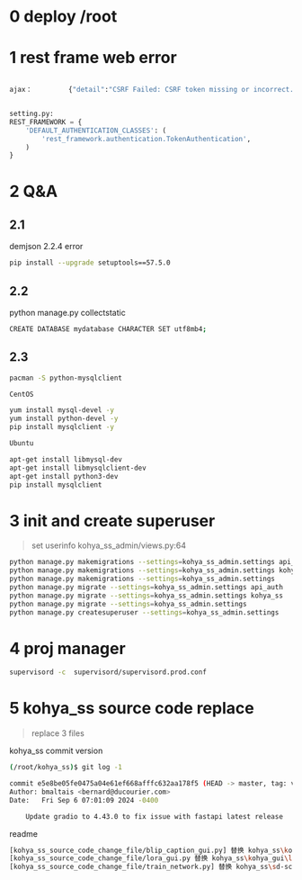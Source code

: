 # 0 deploy /root

# 1  rest frame web error
```python

ajax：         {"detail":"CSRF Failed: CSRF token missing or incorrect."}


setting.py:
REST_FRAMEWORK = {
    'DEFAULT_AUTHENTICATION_CLASSES': (
        'rest_framework.authentication.TokenAuthentication',
    )
}

```


# 2 Q&A
## 2.1
demjson 2.2.4 error
```bash
pip install --upgrade setuptools==57.5.0
```

## 2.2
python manage.py collectstatic
```bash
CREATE DATABASE mydatabase CHARACTER SET utf8mb4;
```
## 2.3
```bash
pacman -S python-mysqlclient

CentOS

yum install mysql-devel -y
yum install python-devel -y
pip install mysqlclient -y

Ubuntu

apt-get install libmysql-dev
apt-get install libmysqlclient-dev
apt-get install python3-dev
pip install mysqlclient
```



# 3 init and create superuser

> set userinfo kohya_ss_admin/views.py:64 


```bash
python manage.py makemigrations --settings=kohya_ss_admin.settings api_auth
python manage.py makemigrations --settings=kohya_ss_admin.settings kohya_ss
python manage.py makemigrations --settings=kohya_ss_admin.settings
python manage.py migrate --settings=kohya_ss_admin.settings api_auth
python manage.py migrate --settings=kohya_ss_admin.settings kohya_ss
python manage.py migrate --settings=kohya_ss_admin.settings
python manage.py createsuperuser --settings=kohya_ss_admin.settings
```

# 4 proj manager

```bash
supervisord -c  supervisord/supervisord.prod.conf
```

# 5 kohya_ss source code replace
> replace 3 files
>

kohya_ss commit version
```bash
(/root/kohya_ss)$ git log -1

commit e5e8be05fe0475a04e61ef668afffc632aa178f5 (HEAD -> master, tag: v24.1.7, origin/master, origin/HEAD)
Author: bmaltais <bernard@ducourier.com>
Date:   Fri Sep 6 07:01:09 2024 -0400

    Update gradio to 4.43.0 to fix issue with fastapi latest release

```

readme
```bash
[kohya_ss_source_code_change_file/blip_caption_gui.py] 替换 kohya_ss\kohya_gui\blip_caption_gui.py
[kohya_ss_source_code_change_file/lora_gui.py 替换 kohya_ss\kohya_gui\lora_gui.py
[kohya_ss_source_code_change_file/train_network.py] 替换 kohya_ss\sd-scripts\train_network.py
```